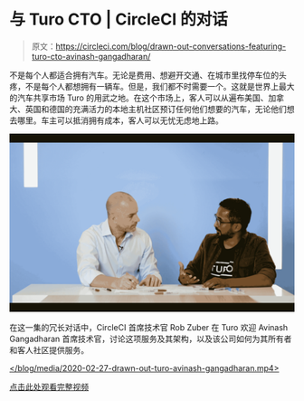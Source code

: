# 与 Turo CTO | CircleCI 的对话

> 原文：<https://circleci.com/blog/drawn-out-conversations-featuring-turo-cto-avinash-gangadharan/>

不是每个人都适合拥有汽车。无论是费用、想避开交通、在城市里找停车位的头疼，不是每个人都想拥有一辆车。但是，我们都不时需要一个。这就是世界上最大的汽车共享市场 Turo 的用武之地。在这个市场上，客人可以从遍布美国、加拿大、英国和德国的充满活力的本地主机社区预订任何他们想要的汽车，无论他们想去哪里。车主可以抵消拥有成本，客人可以无忧无虑地上路。

![Rob Zuber speaks to Avinash Gangadharan of Turo](img/9e6f66fd469dcbabd1996c45dfe52acd.png)

在这一集的冗长对话中，CircleCI 首席技术官 Rob Zuber 在 Turo 欢迎 Avinash Gangadharan 首席技术官，讨论这项服务及其架构，以及该公司如何为其所有者和客人社区提供服务。

 [</blog/media/2020-02-27-drawn-out-turo-avinash-gangadharan.mp4> ](https://youtu.be/XGT9SD58YOo)

[点击此处观看完整视频](https://youtu.be/XGT9SD58YOo)